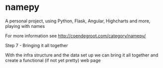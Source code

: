 # namepy
A personal project, using Python, Flask, Angular, Highcharts and more, playing with names

For more information see http://coendegroot.com/category/namepy/

Step 7 - Bringing it all together

With the infra structure and the data set up we can bring it all together and create a functional (if not yet pretty) web page
